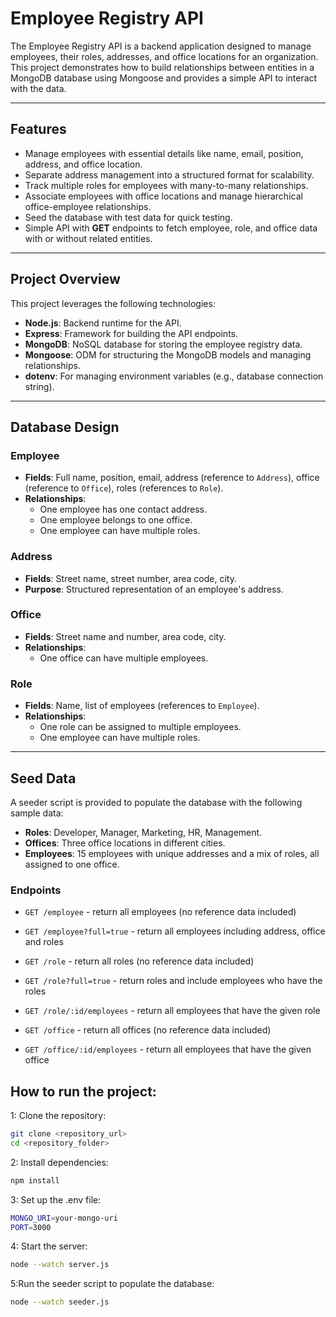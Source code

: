 # Employee Registry API

The Employee Registry API is a backend application designed to manage employees, their roles, addresses, and office locations for an organization. This project demonstrates how to build relationships between entities in a MongoDB database using Mongoose and provides a simple API to interact with the data.

---

## Features

- Manage employees with essential details like name, email, position, address, and office location.
- Separate address management into a structured format for scalability.
- Track multiple roles for employees with many-to-many relationships.
- Associate employees with office locations and manage hierarchical office-employee relationships.
- Seed the database with test data for quick testing.
- Simple API with **GET** endpoints to fetch employee, role, and office data with or without related entities.

---

## Project Overview

This project leverages the following technologies:

- **Node.js**: Backend runtime for the API.
- **Express**: Framework for building the API endpoints.
- **MongoDB**: NoSQL database for storing the employee registry data.
- **Mongoose**: ODM for structuring the MongoDB models and managing relationships.
- **dotenv**: For managing environment variables (e.g., database connection string).

---

## Database Design

### Employee
- **Fields**: Full name, position, email, address (reference to `Address`), office (reference to `Office`), roles (references to `Role`).
- **Relationships**:
  - One employee has one contact address.
  - One employee belongs to one office.
  - One employee can have multiple roles.

### Address
- **Fields**: Street name, street number, area code, city.
- **Purpose**: Structured representation of an employee's address.

### Office
- **Fields**: Street name and number, area code, city.
- **Relationships**:
  - One office can have multiple employees.

### Role
- **Fields**: Name, list of employees (references to `Employee`).
- **Relationships**:
  - One role can be assigned to multiple employees.
  - One employee can have multiple roles.

---

## Seed Data

A seeder script is provided to populate the database with the following sample data:

- **Roles**: Developer, Manager, Marketing, HR, Management.
- **Offices**: Three office locations in different cities.
- **Employees**: 15 employees with unique addresses and a mix of roles, all assigned to one office.

### Endpoints

  - `GET /employee` - return all employees (no reference data included)
  - `GET /employee?full=true` - return all employees including address, office and roles

  - `GET /role` - return all roles (no reference data included)
  - `GET /role?full=true` - return roles and include employees who have the roles
  - `GET /role/:id/employees` - return all employees that have the given role

  - `GET /office` - return all offices (no reference data included)
  - `GET /office/:id/employees` - return all employees that have the given office

## How to run the project:
1:  Clone the repository:
```bash
git clone <repository_url>
cd <repository_folder>
``` 
2: Install dependencies:
```bash
npm install
``` 
3: Set up the .env file:
```bash
MONGO_URI=your-mongo-uri
PORT=3000
``` 
4: Start the server:
```bash
node --watch server.js
``` 
5:Run the seeder script to populate the database:
```bash
node --watch seeder.js
``` 
